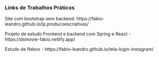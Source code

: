 <h3>Links de Trabalhos Práticos</h3>

<p>Site com bootstrap sem backend: https://fabio-leandro.github.io/lp.producoescriativas/</p>

<p>Projeto de estudo Frontend e backend com Spring e React - https://dsmovie-fabio.netlify.app/</p>

<p>Estudo de flebox - https://fabio-leandro.github.io/tela-login-instagram/ </P>
